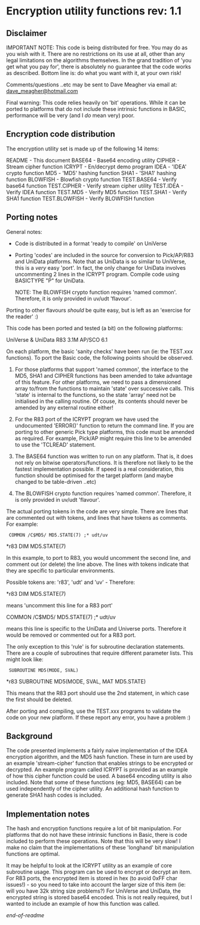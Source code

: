 
Encryption utility functions                 rev: 1.1
============================

Disclaimer
----------

IMPORTANT NOTE: This code is being distributed for free. You may do as
you wish with it. There are no restrictions on its use at all, other
than any legal limitations on the algorithms themselves. In the
grand tradition of 'you get what you pay for', there is absolutely no
guarantee that the code works as described. Bottom line is: do what
you want with it, at your own risk!

Comments/questions ..etc may be sent to Dave Meagher via email at:
dave_meagher@hotmail.com

Final warning: This code relies heavily on 'bit' operations. While it
can be ported to platforms that do not include these intrinsic functions
in BASIC, performance will be very (and I _do_ mean very) poor.

Encryption code distribution
----------------------------

The encryption utility set is made up of the following 14 items:

   README          - This document
   BASE64          - Base64 encoding utility
   CIPHER          - Stream cipher function
   ICRYPT          - En/decrypt demo program
   IDEA            - 'IDEA' crypto function
   MD5             - 'MD5' hashing function
   SHA1            - 'SHA1' hashing function
   BLOWFISH        - Blowfish crypto function
   TEST.BASE64     - Verify base64 function
   TEST.CIPHER     - Verify stream cipher utility
   TEST.IDEA       - Verify IDEA function
   TEST.MD5        - Verify MD5 function
   TEST.SHA1       - Verify SHA1 function
   TEST.BLOWFISH   - Verify BLOWFISH function


Porting notes
-------------

General notes:

   - Code is distributed in a format 'ready to compile' on UniVerse
   - Porting 'codes' are included in the source for conversion to
     Pick/AP/R83 and UniData platforms. Note that as UniData is so
     similar to UniVerse, this is a _very_ easy 'port'. In fact, the
     only change for UniData involves uncommenting 2 lines in the
     ICRYPT program. Compile code using BASICTYPE "P" for UniData.

     NOTE: The BLOWFISH crypto function requires 'named common'.
           Therefore, it is only provided in uv/udt 'flavour'.

Porting to other flavours _should_ be quite easy, but is left as
an 'exercise for the reader' :)

This code has been ported and tested (a bit) on the following platforms:

   UniVerse & UniData
   R83 3.1M
   AP/SCO 6.1

On each platform, the basic 'sanity checks' have been run (ie: the TEST.xxx
functions). To port the Basic code, the following points should be observed.

1) For those platforms that support 'named common', the interface to the
   MD5, SHA1 and CIPHER functions has been amended to take advantage of this
   feature. For other platforms, we need to pass a dimensioned array to/from
   the functions to maintain 'state' over successive calls. This 'state' is
   internal to the functions, so the state 'array' need not be initialised
   in the calling routine. Of couse, its contents should never be amended
   by any external routine either!

2) For the R83 port of the ICRYPT program we have used the undocumented
   'ERROR()' function to return the command line. If you are porting to
   other generic Pick type platforms, this code must be amended as required.
   For example, Pick/AP might require this line to be amended to use the
   'TCLREAD' statement.

3) The BASE64 function was written to run on any platform. That is, it does
   not rely on bitwise operators/functions. It is therefore not likely to be
   the fastest implementation possible. If speed is a real consideration,
   this function should be optimised for the target platform (and maybe changed
   to be table-driven ..etc)

4) The BLOWFISH crypto function requires 'named common'. Therefore, it is
   only provided in uv/udt 'flavour'.

The actual porting tokens in the code are very simple. There are lines that
are commented out with tokens, and lines that have tokens as comments.
For example:

     COMMON /C$MD5/ MD5.STATE(7) ;* udt/uv
*r83 DIM MD5.STATE(7)

In this example, to port to R83, you would uncomment the second line, and
comment out (or delete) the line above. The lines with tokens indicate that
they are specific to particular environments.

Possible tokens are:  'r83', 'udt' and 'uv' - Therefore:

*r83 DIM MD5.STATE(7)

means 'uncomment this line for a R83 port'

COMMON /C$MD5/ MD5.STATE(7) ;* udt/uv

means this line is specific to the UniData and Universe ports. Therefore it
would be removed or commented out for a R83 port.

The only exception to this 'rule' is for subroutine declaration statements.
There are a couple of subroutines that require different parameter lists.
This might look like:

     SUBROUTINE MD5(MODE, SVAL)
*r83 SUBROUTINE MD5(MODE, SVAL, MAT MD5.STATE)

This means that the R83 port should use the 2nd statement, in which case the
first should be deleted.

After porting and compiling, use the TEST.xxx programs to validate the code
on your new platform. If these report any error, you have a problem :)


Background
----------

The code presented implements a fairly naive implementation of the IDEA
encryption algorithm, and the MD5 hash function. These in turn are used by
an example 'stream-cipher' function that enables strings to be encrypted
or decrypted. An example program called ICRYPT is provided as an example
of how this cipher function could be used. A base64 encoding utility is
also included. Note that some of these functions (eg: MD5, BASE64) can be
used independently of the cipher utility. An additional hash function to
generate SHA1 hash codes is included.


Implementation notes
--------------------

The hash and encryption functions require a lot of bit manipulation. For
platforms that do not have these intrinsic functions in Basic, there is
code included to perform these operations. Note that this will be very
slow! I make no claim that the implementations of these 'longhand' bit
manipulation functions are optimal.

It may be helpful to look at the ICRYPT utility as an example of core
subroutine usage. This program can be used to encrypt or decrypt an item.
For R83 ports, the encrypted item is stored in hex (to avoid 0xFF char
issues!) - so you need to take into account the larger size of this item
(ie: will you have 32k string size problems?) For UniVerse and UniData,
the encrypted string is stored base64 encoded. This is not really required,
but I wanted to include an example of how this function was called.

*end-of-readme*
